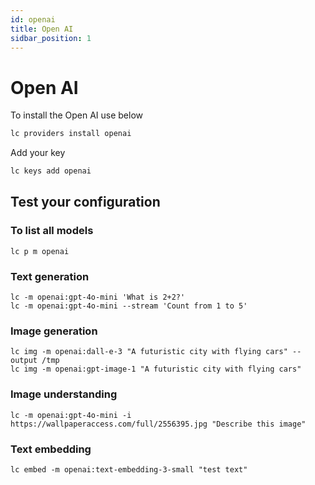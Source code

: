 ```yaml
---
id: openai
title: Open AI
sidbar_position: 1
---
```


# Open AI
To  install the Open AI use below
```bash
lc providers install openai
```
Add your key
```bash
lc keys add openai
```
## Test your configuration
### To list all models
```
lc p m openai
```
### Text generation
```
lc -m openai:gpt-4o-mini 'What is 2+2?'
lc -m openai:gpt-4o-mini --stream 'Count from 1 to 5'
```
### Image generation
```
lc img -m openai:dall-e-3 "A futuristic city with flying cars" --output /tmp
lc img -m openai:gpt-image-1 "A futuristic city with flying cars"
```
### Image understanding
```
lc -m openai:gpt-4o-mini -i https://wallpaperaccess.com/full/2556395.jpg "Describe this image"
```
### Text embedding
```
lc embed -m openai:text-embedding-3-small "test text"
```

